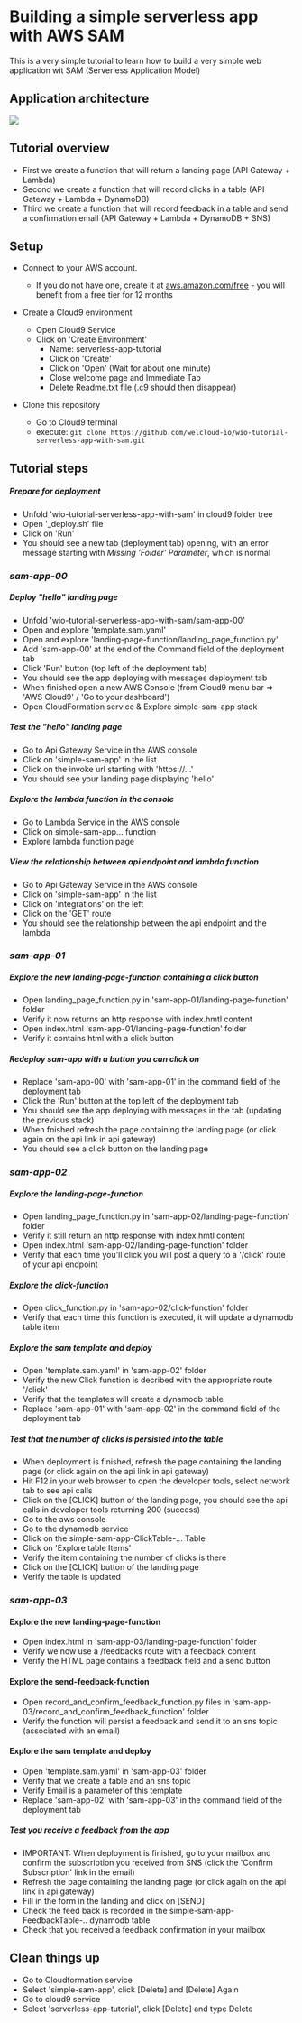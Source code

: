 # Building a simple serverless app with AWS SAM

This is a very simple tutorial to learn how to build a very simple web application wit SAM (Serverless Application Model)

## Application architecture

![](images/simple-serverless-app-architecture.png)

## Tutorial overview

- First we create a function that will return a landing page (API Gateway + Lambda) 
- Second we create a function that will record clicks in a table (API Gateway + Lambda + DynamoDB)
- Third we create a function that will record feedback in a table and send a confirmation email (API Gateway + Lambda + DynamoDB + SNS)

## Setup

* Connect to your AWS account. 
    * If you do not have one, create it at [aws.amazon.com/free](aws.amazon.com/free) - you will benefit from a free tier for 12 months
* Create a Cloud9 environment 
    * Open Cloud9 Service
    * Click on 'Create Environment'
        * Name: serverless-app-tutorial
        * Click on 'Create'
        * Click on 'Open' (Wait for about one minute)
        * Close welcome page and Immediate Tab
        * Delete Readme.txt file (.c9 should then disappear)
        
* Clone this repository
    * Go to Cloud9 terminal
    * execute: ```git clone https://github.com/welcloud-io/wio-tutorial-serverless-app-with-sam.git```

## Tutorial steps

##### Prepare for deployment
* Unfold 'wio-tutorial-serverless-app-with-sam' in cloud9 folder tree
* Open '_deploy.sh' file
* Click on 'Run'
* You should see a new tab (deployment tab) opening, with an error message 
starting with *Missing 'Folder' Parameter*, which is normal

### *sam-app-00*

##### Deploy "hello" landing page
* Unfold 'wio-tutorial-serverless-app-with-sam/sam-app-00'
* Open and explore 'template.sam.yaml'
* Open and explore 'landing-page-function/landing_page_function.py'
* Add 'sam-app-00' at the end of the Command field of the deployment tab
* Click 'Run' button (top left of the deployment tab)
* You should see the app deploying with messages deployment tab
* When finished open a new AWS Console (from Cloud9 menu bar => 'AWS Cloud9' / 'Go to your dashboard')
* Open CloudFormation service & Explore simple-sam-app stack

##### Test the "hello" landing page
* Go to Api Gateway Service in the AWS console
* Click on 'simple-sam-app' in the list
* Click on the invoke url starting with 'https://...'
* You should see your landing page displaying 'hello'

##### Explore the lambda function in the console
* Go to Lambda Service in the AWS console
* Click on simple-sam-app... function
* Explore lambda function page

##### View the relationship between api endpoint and lambda function
* Go to Api Gateway Service in the AWS console
* Click on 'simple-sam-app' in the list
* Click on 'integrations' on the left
* Click on the 'GET' route
* You should see the relationship between the api endpoint and the lambda

### *sam-app-01*

##### Explore the new landing-page-function containing a click button
* Open landing_page_function.py in 'sam-app-01/landing-page-function' folder
* Verify it now returns an http response with index.hmtl content
* Open index.html 'sam-app-01/landing-page-function' folder
* Verify it contains html with a click button 

##### Redeploy sam-app with a button you can click on
* Replace 'sam-app-00' with 'sam-app-01' in the command field of the deployment tab
* Click the 'Run' button at the top left of the deployment tab
* You should see the app deploying with messages in the tab (updating the previous stack) 
* When fnished refresh the page containing the landing page (or click again on the api link in api gateway)
* You should see a click button on the landing page

### *sam-app-02*

##### Explore the landing-page-function
* Open landing_page_function.py in 'sam-app-02/landing-page-function' folder
* Verify it still return an http response with index.hmtl content
* Open index.html 'sam-app-02/landing-page-function' folder
* Verify that each time you'll click you will post a query to a '/click' route of your api endpoint

##### Explore the click-function  
* Open click_function.py in 'sam-app-02/click-function' folder
* Verify that each time this function is executed, it will update a dynamodb table item

##### Explore the sam template and deploy
* Open 'template.sam.yaml' in 'sam-app-02' folder
* Verify the new Click function is decribed with the appropriate route '/click'
* Verify that the templates will create a dynamodb table
* Replace 'sam-app-01' with 'sam-app-02' in the command field of the deployment tab

##### Test that the number of clicks is persisted into the table
* When deployment is finished, refresh the page containing the landing page (or click again on the api link in api gateway)
* Hit F12 in your web browser to open the developer tools, select network tab to see api calls
* Click on the [CLICK] button of the landing page, you should see the api calls in developer tools returning 200 (success)
* Go to the aws console
* Go to the dynamodb service
* Click on the simple-sam-app-ClickTable-... Table
* Click on 'Explore table Items'
* Verify the item containing the number of clicks is there
* Click on the [CLICK] button of the landing page
* Verify the table is updated

### *sam-app-03*

#### Explore the new landing-page-function
* Open index.html in 'sam-app-03/landing-page-function' folder 
* Verify we now use a /feedbacks route with a feedback content
* Verify the HTML page contains a feedback field and a send button

#### Explore the send-feedback-function
* Open record_and_confirm_feedback_function.py files in 'sam-app-03/record_and_confirm_feedback_function' folder 
* Verify the function will persist a feedback and send it to an sns topic (associated with an email)

#### Explore the sam template and deploy
* Open 'template.sam.yaml' in 'sam-app-03' folder
* Verify that we create a table and an sns topic
* Verify Email is a parameter of this template
* Replace 'sam-app-02' with 'sam-app-03' in the command field of the deployment tab

##### Test you receive a feedback from the app
* IMPORTANT: When deployment is finished, go to your mailbox and confirm the subscription you received from SNS (click the 'Confirm Subscription' link in the email)
* Refresh the page containing the landing page (or click again on the api link in api gateway)
* Fill in the form in the landing and click on [SEND]
* Check the feed back is recorded in the simple-sam-app-FeedbackTable-.. dynamodb table
* Check that you received a feedback confirmation in your mailbox

## Clean things up
* Go to Cloudformation service
* Select 'simple-sam-app', click [Delete] and [Delete] Again
* Go to cloud9 service 
* Select 'serverless-app-tutorial', click [Delete] and type Delete